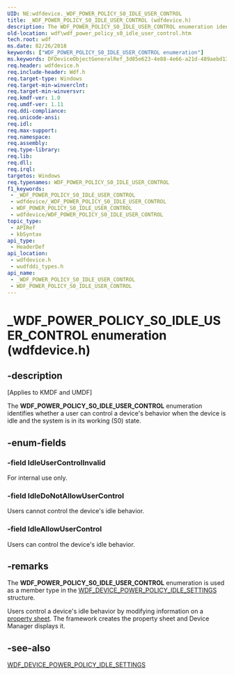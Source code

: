```yaml
---
UID: NE:wdfdevice._WDF_POWER_POLICY_S0_IDLE_USER_CONTROL
title: _WDF_POWER_POLICY_S0_IDLE_USER_CONTROL (wdfdevice.h)
description: The WDF_POWER_POLICY_S0_IDLE_USER_CONTROL enumeration identifies whether a user can control a device's behavior when the device is idle and the system is in its working (S0) state.
old-location: wdf\wdf_power_policy_s0_idle_user_control.htm
tech.root: wdf
ms.date: 02/26/2018
keywords: ["WDF_POWER_POLICY_S0_IDLE_USER_CONTROL enumeration"]
ms.keywords: DFDeviceObjectGeneralRef_3d85e623-4e88-4e66-a21d-489aebd13ddf.xml, IdleAllowUserControl, IdleDoNotAllowUserControl, IdleUserControlInvalid, WDF_POWER_POLICY_S0_IDLE_USER_CONTROL, WDF_POWER_POLICY_S0_IDLE_USER_CONTROL enumeration, _WDF_POWER_POLICY_S0_IDLE_USER_CONTROL, kmdf.wdf_power_policy_s0_idle_user_control, wdf.wdf_power_policy_s0_idle_user_control, wdfdevice/IdleAllowUserControl, wdfdevice/IdleDoNotAllowUserControl, wdfdevice/IdleUserControlInvalid, wdfdevice/WDF_POWER_POLICY_S0_IDLE_USER_CONTROL, wudfddi_types/IdleAllowUserControl, wudfddi_types/IdleDoNotAllowUserControl, wudfddi_types/IdleUserControlInvalid, wudfddi_types/WDF_POWER_POLICY_S0_IDLE_USER_CONTROL
req.header: wdfdevice.h
req.include-header: Wdf.h
req.target-type: Windows
req.target-min-winverclnt: 
req.target-min-winversvr: 
req.kmdf-ver: 1.0
req.umdf-ver: 1.11
req.ddi-compliance: 
req.unicode-ansi: 
req.idl: 
req.max-support: 
req.namespace: 
req.assembly: 
req.type-library: 
req.lib: 
req.dll: 
req.irql: 
targetos: Windows
req.typenames: WDF_POWER_POLICY_S0_IDLE_USER_CONTROL
f1_keywords:
 - _WDF_POWER_POLICY_S0_IDLE_USER_CONTROL
 - wdfdevice/_WDF_POWER_POLICY_S0_IDLE_USER_CONTROL
 - WDF_POWER_POLICY_S0_IDLE_USER_CONTROL
 - wdfdevice/WDF_POWER_POLICY_S0_IDLE_USER_CONTROL
topic_type:
 - APIRef
 - kbSyntax
api_type:
 - HeaderDef
api_location:
 - wdfdevice.h
 - wudfddi_types.h
api_name:
 - _WDF_POWER_POLICY_S0_IDLE_USER_CONTROL
 - WDF_POWER_POLICY_S0_IDLE_USER_CONTROL
---
```


# _WDF_POWER_POLICY_S0_IDLE_USER_CONTROL enumeration (wdfdevice.h)


## -description

<p class="CCE_Message">[Applies to KMDF and UMDF]</p>

The <b>WDF_POWER_POLICY_S0_IDLE_USER_CONTROL</b> enumeration identifies whether a user can control a device's behavior when the device is idle and the system is in its working (S0) state.

## -enum-fields

### -field IdleUserControlInvalid

For internal use only.

### -field IdleDoNotAllowUserControl

Users cannot control the device's idle behavior.

### -field IdleAllowUserControl

Users can control the device's idle behavior.

## -remarks

The <b>WDF_POWER_POLICY_S0_IDLE_USER_CONTROL</b> enumeration is used as a member type in the <a href="/windows-hardware/drivers/ddi/wdfdevice/ns-wdfdevice-_wdf_device_power_policy_idle_settings">WDF_DEVICE_POWER_POLICY_IDLE_SETTINGS</a> structure.

Users control a device's idle behavior by modifying information on a <a href="/windows-hardware/drivers/wdf/user-control-of-device-idle-and-wake-behavior">property sheet</a>. The framework creates the property sheet and Device Manager displays it.

## -see-also

<a href="/windows-hardware/drivers/ddi/wdfdevice/ns-wdfdevice-_wdf_device_power_policy_idle_settings">WDF_DEVICE_POWER_POLICY_IDLE_SETTINGS</a>

